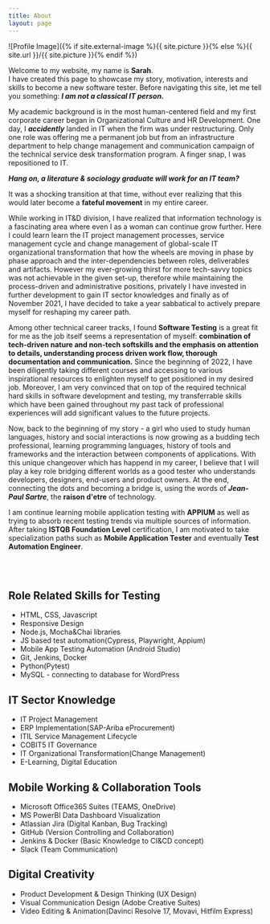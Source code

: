 ```yaml
---
title: About
layout: page
---
```

![Profile Image]({% if site.external-image %}{{ site.picture }}{% else %}{{ site.url }}/{{ site.picture }}{% endif %})

<p>Welcome to my website, my name is <strong>Sarah</strong>.
<br>I have created this page to showcase my story, motivation, interests and skills to become a new software tester. Before navigating this site, let me tell you something: <i><strong>I am not a classical IT person.</strong></i>


<p>My academic background is in the most human-centered field and my first corporate career began in Organizational Culture and HR Development. One day, I <i><strong>accidently</strong></i> landed in IT when the firm was under restructuring. Only one role was offering me a permanent job but from an infrastructure department to help change management and communication campaign of the technical service desk transformation program. A finger snap, I was repositioned to IT.
<p><strong><i> Hang on, a literature & sociology graduate will work for an IT team? </i></strong>
<p>It was a shocking transition at that time, without ever realizing that this would later become a <strong>fateful movement</strong> in my entire career.</p>

<p>While working in IT&D division, I have realized that information technology is a fascinating area where even I as a woman can continue grow further. Here I could learn learn the IT project management processes, service management cycle and change management of global-scale IT organizational transformation that how the wheels are moving in phase by phase approach and the inter-dependencies between roles, deliverables and artifacts. However my ever-growing thirst for more tech-savvy topics was not achievable in the given set-up, therefore while maintaining the process-driven and administrative positions, privately I have invested in further development to gain IT sector knowledges and finally as of November 2021, I have decided to take a year sabbatical to actively prepare myself for reshaping my career path.</p>

<p>Among other technical career tracks, I found <strong>Software Testing</strong> is a great fit for me as the job itself seems a representation of myself: <strong>combination of tech-driven nature and non-tech softskills and the emphasis on attention to details, understanding process driven work flow, thorough documentation and communication.</strong> Since the beginning of 2022, I have been diligently taking different courses and accessing to various inspirational resources to enlighten myself to get positioned in my desired job. Moreover, I am very convinced that on top of the required technical hard skills in software development and testing, my transferrable skills which have been gained throughout my past tack of professional experiences will add significant values to the future projects. </p>

<p>Now, back to the beginning of my story - a girl who used to study human languages, history and social interactions is now growing as a budding tech professional, learning programming languages, history of tools and frameworks and the interaction between components of applications. With this unique changeover which has happend in my career, I believe that I will play a key role bridging different worlds as a good tester who understands developers, designers, end-users and product owners. At the end, connecting the dots and becoming a bridge is, using the words of <i><strong>Jean-Paul Sartre</strong></i>, the <strong>raison d'etre</strong> of technology.</p>

<!-- <p>Being a global nomad, coming from Far-East to West has been shaping my personality of eagering to explore different fields, working hard, learning immensely, taking risks and responsibilities of the consequences. This is derived from my upbringing: Raised in the city Seoul, then a couple years during mid-teen, exposure to countries in South Pacific. Later spent high school and college years in a southern port city Busan, as a student had international encounters in Australia and Europe. After the study, came back to Seoul and then made all the way to Germany. The international and intercultural living, learning and working experiences will bring critical value into the most dynamic and diverse field like technology.</p> -->

<p>I am continue learning mobile application testing with <strong>APPIUM</strong> as well as trying to absorb recent testing trends via multiple sources of information. After taking <strong>ISTQB Foundation Level</strong> certification, I am motivated to take specialization paths such as <strong>Mobile Application Tester</strong> and eventually <strong>Test Automation Engineer</strong>.
	
</p>
<br></br>
<h2>Role Related Skills for Testing</h2>

<ul class="skill-list">
	<li>HTML, CSS, Javascript</li>
	<li>Responsive Design</li>
	<li>Node.js, Mocha&Chai libraries</li>
	<li>JS based test automation(Cypress, Playwright, Appium)</li>
	<li>Mobile App Testing Automation (Android Studio)</li>
	<li>Git, Jenkins, Docker</li>
	<li>Python(Pytest)</li>
	<li>MySQL - connecting to database for WordPress</li>
</ul>

<h2>IT Sector Knowledge</h2>

<ul class="skill-list">
	<li>IT Project Management</li>
	<li>ERP Implementation(SAP-Ariba eProcurement)</li>
	<li>ITIL Service Management Lifecycle</li>
	<li>COBIT5 IT Governance</li>
	<li>IT Organizational Transformation(Change Management)</li>
	<li>E-Learning, Digital Education</li>
</ul>

<h2>Mobile Working & Collaboration Tools</h2>

<ul class="skill-list">
	<li>Microsoft Office365 Suites (TEAMS, OneDrive)</li>
	<li>MS PowerBI Data Dashboard Visualization</li>
	<li>Atlassian Jira (Digital Kanban, Bug Tracking)</li>
	<li>GitHub (Version Controlling and Collaboration)</li>
	<li>Jenkins & Docker (Basic Knowledge to CI&CD concept)</li>
	<li>Slack (Team Communication)</li>
</ul>

<h2>Digital Creativity</h2>

<ul class="skill-list">
	<li>Product Development & Design Thinking (UX Design)</li>
	<li>Visual Communication Design (Adobe Creative Suites)</li>
	<li>Video Editing & Animation(Davinci Resolve 17, Movavi, Hitfilm Express)</li>
</ul>

